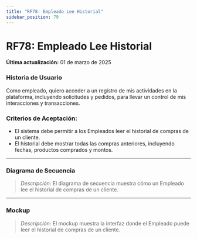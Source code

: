 ```yaml
---
title: "RF78: Empleado Lee Historial"  
sidebar_position: 79
---
```


# RF78: Empleado Lee Historial

**Última actualización:** 01 de marzo de 2025

### Historia de Usuario

Como empleado, quiero acceder a un registro de mis actividades en la plataforma, incluyendo solicitudes y pedidos, para llevar un control de mis interacciones y transacciones.

### Criterios de Aceptación:

- El sistema debe permitir a los Empleados leer el historial de compras de un cliente.
- El historial debe mostrar todas las compras anteriores, incluyendo fechas, productos comprados y montos.

---

### Diagrama de Secuencia

> *Descripción*: El diagrama de secuencia muestra cómo un Empleado lee el historial de compras de un cliente.

---

### Mockup

> *Descripción*: El mockup muestra la interfaz donde el Empleado puede leer el historial de compras de un cliente.
